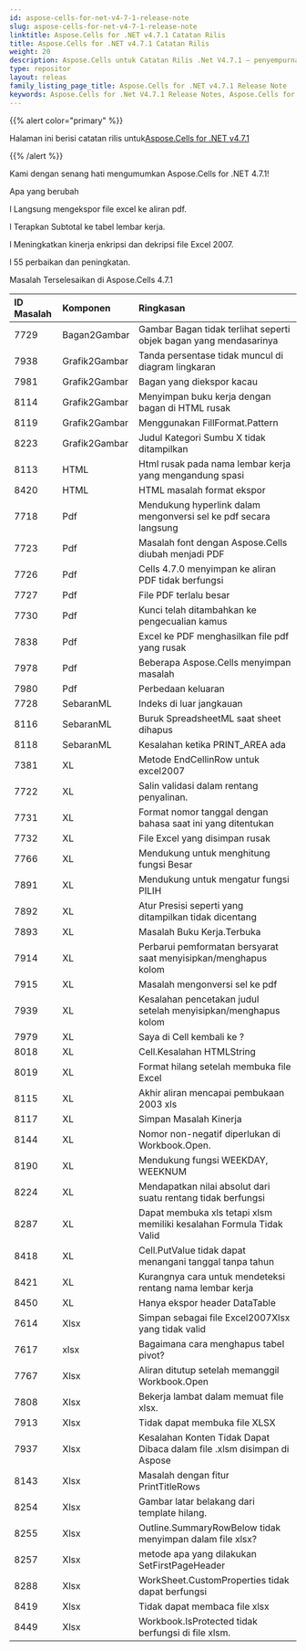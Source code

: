 ```yaml
---
id: aspose-cells-for-net-v4-7-1-release-note
slug: aspose-cells-for-net-v4-7-1-release-note
linktitle: Aspose.Cells for .NET v4.7.1 Catatan Rilis
title: Aspose.Cells for .NET v4.7.1 Catatan Rilis
weight: 20
description: Aspose.Cells untuk Catatan Rilis .Net V4.7.1 – penyempurnaan terbaru, fitur baru, dan perbaikan
type: repositor
layout: releas
family_listing_page_title: Aspose.Cells for .NET v4.7.1 Release Note
keywords: Aspose.Cells for .Net V4.7.1 Release Notes, Aspose.Cells for .Net V4.7.1 updates and fixe
---
```

{{% alert color="primary" %}} 

 Halaman ini berisi catatan rilis untuk[Aspose.Cells for .NET v4.7.1](https://releases.aspose.com/cells/net/new-releases/aspose.cells-for-.net-v4.7.1/)

{{% /alert %}} 

 Kami dengan senang hati mengumumkan Aspose.Cells for .NET 4.7.1!

 Apa yang berubah

 l Langsung mengekspor file excel ke aliran pdf.

 l Terapkan Subtotal ke tabel lembar kerja.

 l Meningkatkan kinerja enkripsi dan dekripsi file Excel 2007.

 l 55 perbaikan dan peningkatan.





 Masalah Terselesaikan di Aspose.Cells 4.7.1

|**ID Masalah** |**Komponen** |**Ringkasan** |
| :- | :- | :- |
|7729 | Bagan2Gambar| Gambar Bagan tidak terlihat seperti objek bagan yang mendasarinya|
|7938 | Grafik2Gambar| Tanda persentase tidak muncul di diagram lingkaran|
|7981 | Grafik2Gambar| Bagan yang diekspor kacau|
|8114 | Grafik2Gambar| Menyimpan buku kerja dengan bagan di HTML rusak|
|8119 | Grafik2Gambar| Menggunakan FillFormat.Pattern|
|8223 | Grafik2Gambar| Judul Kategori Sumbu X tidak ditampilkan|
|8113 |HTML | Html rusak pada nama lembar kerja yang mengandung spasi|
|8420 |HTML | HTML masalah format ekspor|
|7718 | Pdf|Mendukung hyperlink dalam mengonversi sel ke pdf secara langsung|
|7723 | Pdf| Masalah font dengan Aspose.Cells diubah menjadi PDF|
|7726 | Pdf| Cells 4.7.0 menyimpan ke aliran PDF tidak berfungsi|
|7727 | Pdf| File PDF terlalu besar|
|7730 | Pdf| Kunci telah ditambahkan ke pengecualian kamus|
|7838 | Pdf| Excel ke PDF menghasilkan file pdf yang rusak|
|7978 | Pdf| Beberapa Aspose.Cells menyimpan masalah|
|7980 | Pdf| Perbedaan keluaran|
|7728 | SebaranML| Indeks di luar jangkauan|
|8116 | SebaranML| Buruk SpreadsheetML saat sheet dihapus|
|8118 | SebaranML| Kesalahan ketika PRINT_AREA ada|
|7381 | XL| Metode EndCellinRow untuk excel2007|
|7722 | XL| Salin validasi dalam rentang penyalinan.|
|7731 | XL| Format nomor tanggal dengan bahasa saat ini yang ditentukan|
|7732 | XL| File Excel yang disimpan rusak|
|7766 | XL| Mendukung untuk menghitung fungsi Besar|
|7891 | XL| Mendukung untuk mengatur fungsi PILIH|
|7892 | XL| Atur Presisi seperti yang ditampilkan tidak dicentang|
|7893 | XL| Masalah Buku Kerja.Terbuka|
|7914 | XL| Perbarui pemformatan bersyarat saat menyisipkan/menghapus kolom|
|7915 | XL| Masalah mengonversi sel ke pdf|
|7939 | XL| Kesalahan pencetakan judul setelah menyisipkan/menghapus kolom|
|7979 | XL|Saya di Cell kembali ke ?|
|8018 | XL| Cell.Kesalahan HTMLString|
|8019 | XL| Format hilang setelah membuka file Excel|
|8115 | XL| Akhir aliran mencapai pembukaan 2003 xls|
|8117 | XL| Simpan Masalah Kinerja|
|8144 | XL| Nomor non-negatif diperlukan di Workbook.Open.|
|8190 | XL| Mendukung fungsi WEEKDAY, WEEKNUM|
|8224 | XL| Mendapatkan nilai absolut dari suatu rentang tidak berfungsi|
|8287 | XL| Dapat membuka xls tetapi xlsm memiliki kesalahan Formula Tidak Valid|
|8418 | XL| Cell.PutValue tidak dapat menangani tanggal tanpa tahun|
|8421 | XL| Kurangnya cara untuk mendeteksi rentang nama lembar kerja|
|8450 | XL| Hanya ekspor header DataTable|
|7614 | Xlsx| Simpan sebagai file Excel2007Xlsx yang tidak valid|
|7617 | xlsx| Bagaimana cara menghapus tabel pivot?|
|7767 | Xlsx| Aliran ditutup setelah memanggil Workbook.Open|
|7808 | Xlsx| Bekerja lambat dalam memuat file xlsx.|
|7913 | Xlsx| Tidak dapat membuka file XLSX|
|7937 | Xlsx| Kesalahan Konten Tidak Dapat Dibaca dalam file .xlsm disimpan di Aspose|
|8143 | Xlsx| Masalah dengan fitur PrintTitleRows|
|8254 | Xlsx| Gambar latar belakang dari template hilang.|
|8255 | Xlsx| Outline.SummaryRowBelow tidak menyimpan dalam file xlsx?|
|8257 | Xlsx| metode apa yang dilakukan SetFirstPageHeader|
|8288 | Xlsx|WorkSheet.CustomProperties tidak dapat berfungsi|
|8419 | Xlsx| Tidak dapat membaca file xlsx|
|8449 | Xlsx| Workbook.IsProtected tidak berfungsi di file xlsm.|

